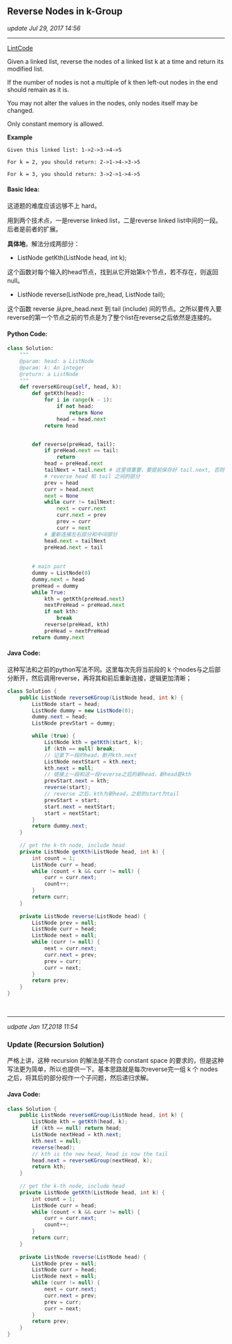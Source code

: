 ## Reverse Nodes in k-Group
_update Jul 29, 2017 14:56_

---
[LintCode](http://www.lintcode.com/en/problem/reverse-nodes-in-k-group/)

Given a linked list, reverse the nodes of a linked list k at a time and return its modified list.

If the number of nodes is not a multiple of k then left-out nodes in the end should remain as it is.

You may not alter the values in the nodes, only nodes itself may be changed.

Only constant memory is allowed.

**Example**
    
    Given this linked list: 1->2->3->4->5
    
    For k = 2, you should return: 2->1->4->3->5
    
    For k = 3, you should return: 3->2->1->4->5
    
#### Basic Idea:
这道题的难度应该远够不上 hard。

用到两个技术点，一是reverse linked list，二是reverse linked list中间的一段。后者是前者的扩展。

**具体地**，解法分成两部分：

*  ListNode getKth(ListNode head, int k);

这个函数对每个输入的head节点，找到从它开始第k个节点，若不存在，则返回null。

*  ListNode reverse(ListNode pre_head, ListNode tail);

这个函数 reverse 从pre_head.next 到 tail (include) 间的节点。之所以要传入要reverse的第一个节点之前的节点是为了整个list在reverse之后依然是连接的。

#### Python Code:
``` python
class Solution:
    """
    @param: head: a ListNode
    @param: k: An integer
    @return: a ListNode
    """
    def reverseKGroup(self, head, k):
        def getKth(head):
            for i in range(k - 1):
                if not head:
                    return None
                head = head.next
            return head


        def reverse(preHead, tail):
            if preHead.next == tail:
                return
            head = preHead.next
            tailNext = tail.next # 这里很重要，要提前保存好 tail.next, 否则的话tail会丢失next
            # reverse head 和 tail 之间的部分
            prev = head
            curr = head.next
            next = None
            while curr != tailNext:
                next = curr.next
                curr.next = prev
                prev = curr
                curr = next
            # 重新连接左右部分和中间部分
            head.next = tailNext
            preHead.next = tail
            
            
        # main part
        dummy = ListNode(0)
        dummy.next = head
        preHead = dummy
        while True:
            kth = getKth(preHead.next)
            nextPreHead = preHead.next
            if not kth:
                break
            reverse(preHead, kth)
            preHead = nextPreHead
        return dummy.next
```

#### Java Code:
这种写法和之前的python写法不同。这里每次先将当前段的 k 个nodes与之后部分断开，然后调用reverse，再将其和前后重新连接，逻辑更加清晰；
```java
class Solution {
    public ListNode reverseKGroup(ListNode head, int k) {
        ListNode start = head;
        ListNode dummy = new ListNode(0);
        dummy.next = head;
        ListNode prevStart = dummy;

        while (true) {
            ListNode kth = getKth(start, k);
            if (kth == null) break;
            // 记录下一段的head，断开kth.next
            ListNode nextStart = kth.next;
            kth.next = null;
            // 链接上一段和这一段reverse之后的新head，新head是kth
            prevStart.next = kth;
            reverse(start);
            // reverse 之后，kth为新head，之前的start为tail
            prevStart = start;
            start.next = nextStart;
            start = nextStart;
        }
        return dummy.next;
    }
    
    // get the k-th node, include head
    private ListNode getKth(ListNode head, int k) {
        int count = 1;
        ListNode curr = head;
        while (count < k && curr != null) {
            curr = curr.next;
            count++;
        }
        return curr;
    }
    
    private ListNode reverse(ListNode head) {
        ListNode prev = null;
        ListNode curr = head;
        ListNode next = null;
        while (curr != null) {
            next = curr.next;
            curr.next = prev;
            prev = curr;
            curr = next;
        }
        return prev;
    }
}
```

<br>

---
_udpate Jan 17,2018  11:54_

### Update (Recursion Solution)
严格上讲，这种 recursion 的解法是不符合 constant space 的要求的，但是这种写法更为简单，所以也提供一下。基本思路就是每次reverse完一组 k 个 nodes 之后，将其后的部分视作一个子问题，然后递归求解。
<br>
#### Java Code:
```java
class Solution {
    public ListNode reverseKGroup(ListNode head, int k) {
        ListNode kth = getKth(head, k);
        if (kth == null) return head;
        ListNode nextHead = kth.next;
        kth.next = null;
        reverse(head); 
        // kth is the new head, head is now the tail
        head.next = reverseKGroup(nextHead, k);
        return kth;
    }
    
    // get the k-th node, include head
    private ListNode getKth(ListNode head, int k) {
        int count = 1;
        ListNode curr = head;
        while (count < k && curr != null) {
            curr = curr.next;
            count++;
        }
        return curr;
    }
    
    private ListNode reverse(ListNode head) {
        ListNode prev = null;
        ListNode curr = head;
        ListNode next = null;
        while (curr != null) {
            next = curr.next;
            curr.next = prev;
            prev = curr;
            curr = next;
        }
        return prev;
    }
}
```








